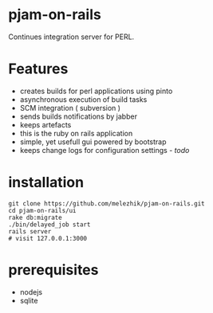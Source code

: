 # pjam-on-rails

Continues integration server for PERL.

# Features
* creates builds for perl applications using pinto 
* asynchronous execution of build tasks
* SCM integration ( subversion )
* sends builds notifications by jabber
* keeps artefacts
* this is the ruby on rails application
* simple, yet usefull gui powered by bootstrap
* keeps change logs for configuration settings - _todo_


# installation

    git clone https://github.com/melezhik/pjam-on-rails.git
    cd pjam-on-rails/ui
    rake db:migrate
    ./bin/delayed_job start  
    rails server
    # visit 127.0.0.1:3000
  
# prerequisites
- nodejs
- sqlite

  
  
